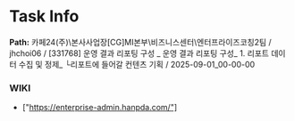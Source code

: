 # Task Info

**Path:** 카페24(주)\본사사업장\[CG]MI본부\비즈니스센터\엔터프라이즈코칭2팀 / jhchoi06 / [331768] 운영 결과 리포팅 구성 _ 운영 결과 리포팅 구성_ 1. 리포트 데이터 수집 및 정제_ └리포트에 들어갈 컨텐츠 기획 / 2025-09-01_00-00-00

### WIKI
- ["https://enterprise-admin.hanpda.com/"]

